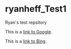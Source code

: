 # ryanheff_Test1
Ryan's test repsitory

This is a [link to Google](https://www.google.com).

This is a [link to Bing](https://www.bing.com).
